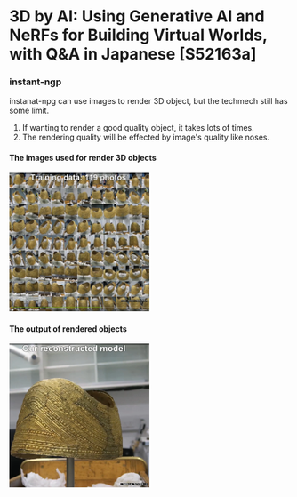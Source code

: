 # 3D by AI: Using Generative AI and NeRFs for Building Virtual Worlds, with Q&A in Japanese [S52163a]

### instant-ngp
instanat-npg can use images to render 3D object, but the techmech still has some limit.
1. If wanting to render a good quality object, it takes lots of times.
2. The rendering quality will be effected by image's quality like noses. 

#### The images used for render 3D objects
<img src="img/img01.png" width=50%> 

#### The output of rendered objects
<img src="img/img02.png" width=50%> 